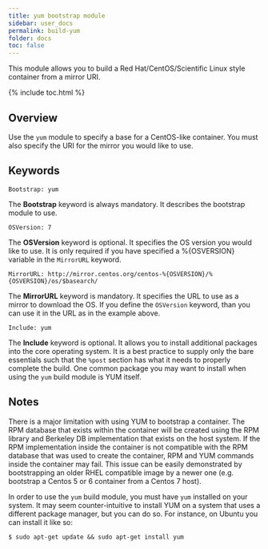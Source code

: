 ```yaml
---
title: yum bootstrap module
sidebar: user_docs
permalink: build-yum
folder: docs
toc: false
---
```


This module allows you to build a Red Hat/CentOS/Scientific Linux style container from a mirror URI. 

{% include toc.html %}

## Overview
Use the `yum` module to specify a base for a CentOS-like container.  You must also specify the URI for the mirror you would like to use.  

## Keywords
```
Bootstrap: yum
```
The **Bootstrap** keyword is always mandatory. It describes the bootstrap module to use.
```
OSVersion: 7
```
The **OSVersion** keyword is optional. It specifies the OS version you would like to use.  It is only required if you have specified a %{OSVERSION} variable in the `MirrorURL` keyword. 
```
MirrorURL: http://mirror.centos.org/centos-%{OSVERSION}/%{OSVERSION}/os/$basearch/ 
```
The **MirrorURL** keyword is mandatory.  It specifies the URL to use as a mirror to download the OS.  If you define the `OSVersion` keyword, than you can use it in the URL as in the example above.
```
Include: yum
```
The **Include** keyword is optional.  It allows you to install additional packages into the core operating system.  It is a best practice to supply only the bare essentials such that the `%post` section has what it needs to properly complete the build.  One common package you may want to install when using the `yum` build module is YUM itself. 

## Notes
There is a major limitation with using YUM to bootstrap a container. The RPM database that exists within the container will be created using the RPM library and Berkeley DB implementation that exists on the host system. If the RPM implementation inside the container is not compatible with the RPM database that was used to create the container, RPM and YUM commands inside the container may fail. This issue can be easily demonstrated by bootstrapping an older RHEL compatible image by a newer one (e.g. bootstrap a Centos 5 or 6 container from a Centos 7 host).

In order to use the `yum` build module, you must have `yum` installed on your system.  It may seem counter-intuitive to install YUM on a system that uses a different package manager, but you can do so.  For instance, on Ubuntu you can install it like so:
```
$ sudo apt-get update && sudo apt-get install yum
```


